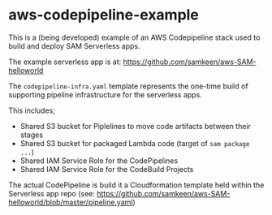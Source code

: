 # aws-codepipeline-example

This is a (being developed) example of an AWS Codepipeline stack
used to build and deploy SAM Serverless apps.  

The example serverless app is at: https://github.com/samkeen/aws-SAM-helloworld

The `codepipeline-infra.yaml` template represents the one-time build of supporting pipeline infrastructure 
for the serverless apps.

This includes;
- Shared S3 bucket for Piplelines to move code artifacts between their stages
- Shared S3 bucket for packaged Lambda code (target of `sam package ...`)
- Shared IAM Service Role for the CodePipelines
- Shared IAM Service Role for the CodeBuild Projects

The actual CodePipeline is build it a Cloudformation template held within the Serverless app repo 
(see: https://github.com/samkeen/aws-SAM-helloworld/blob/master/pipeline.yaml)